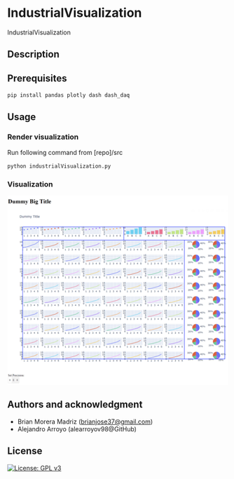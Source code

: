 # IndustrialVisualization
IndustrialVisualization

## Description


## Prerequisites

```bash
pip install pandas plotly dash dash_daq
```

## Usage

### Render visualization
Run following command from [repo]/src
```bash
python industrialVisualization.py
```
### Visualization

![alt text](images/visualization.png)

## Authors and acknowledgment
* Brian Morera Madriz (brianjose37@gmail.com)
* Alejandro Arroyo (alearroyov98@GitHub)

## License
[![License: GPL v3](https://img.shields.io/badge/License-GPLv3-blue.svg)](https://www.gnu.org/licenses/gpl-3.0)
